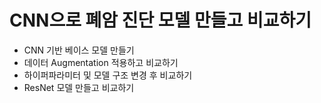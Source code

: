 # CNN으로 폐암 진단 모델 만들고 비교하기
- CNN 기반 베이스 모델 만들기
- 데이터 Augmentation 적용하고 비교하기
- 하이퍼파라미터 및 모델 구조 변경 후 비교하기
- ResNet 모델 만들고 비교하기
